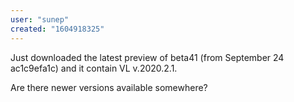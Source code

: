 ```yaml
---
user: "sunep"
created: "1604918325"
---
```


Just downloaded the latest preview of beta41 (from September 24 ac1c9efa1c) and it contain VL v.2020.2.1.

Are there newer versions available somewhere?
